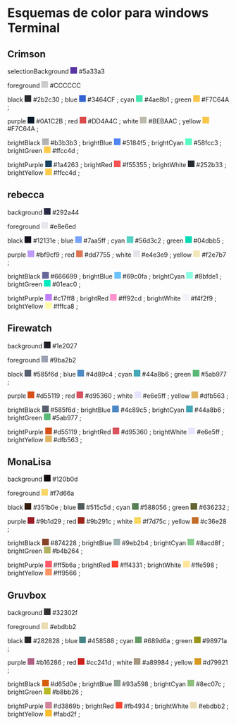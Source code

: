 # Esquemas de color para windows Terminal


## Crimson


selectionBackground <span style="background-color:#5a33a3; width:15px; height:15px; display:inline-block"></span> #5a33a3


foreground <span style="background-color:#CCCCCC; width:15px; height:15px; display:inline-block"></span> #CCCCCC

black <span style="background-color:#2b2c30; width:15px; height:15px; display:inline-block"></span> #2b2c30 ;
blue <span style="background-color:#3464CF; width:15px; height:15px; display:inline-block"></span> #3464CF ;
cyan <span style="background-color:#4ae8b1; width:15px; height:15px; display:inline-block"></span> #4ae8b1 ;
green <span style="background-color:#F7C64A; width:15px; height:15px; display:inline-block"></span> #F7C64A ;

purple <span style="background-color:#0A1C2B; width:15px; height:15px; display:inline-block"></span> #0A1C2B ;
red <span style="background-color:#DD4A4C; width:15px; height:15px; display:inline-block"></span> #DD4A4C ;
white <span style="background-color:#BEBAAC; width:15px; height:15px; display:inline-block"></span> #BEBAAC ;
yellow <span style="background-color:#F7C64A; width:15px; height:15px; display:inline-block"></span> #F7C64A ;

brightBlack <span style="background-color:#b3b3b3; width:15px; height:15px; display:inline-block"></span> #b3b3b3 ;
brightBlue <span style="background-color:#5184f5; width:15px; height:15px; display:inline-block"></span> #5184f5 ;
brightCyan <span style="background-color:#58fcc3; width:15px; height:15px; display:inline-block"></span> #58fcc3 ;
brightGreen <span style="background-color:#ffcc4d; width:15px; height:15px; display:inline-block"></span> #ffcc4d ;

brightPurple <span style="background-color:#1a4263; width:15px; height:15px; display:inline-block"></span> #1a4263 ;
brightRed <span style="background-color:#f55355; width:15px; height:15px; display:inline-block"></span> #f55355 ;
brightWhite <span style="background-color:#252b33; width:15px; height:15px; display:inline-block"></span> #252b33 ;
brightYellow <span style="background-color:#ffcc4d; width:15px; height:15px; display:inline-block"></span> #ffcc4d ;

## rebecca


background <span style="background-color:#292a44; width:15px; height:15px; display:inline-block"></span> #292a44


foreground <span style="background-color:#e8e6ed; width:15px; height:15px; display:inline-block"></span> #e8e6ed

black <span style="background-color:#12131e; width:15px; height:15px; display:inline-block"></span> #12131e ;
blue <span style="background-color:#7aa5ff; width:15px; height:15px; display:inline-block"></span> #7aa5ff ;
cyan <span style="background-color:#56d3c2; width:15px; height:15px; display:inline-block"></span> #56d3c2 ;
green <span style="background-color:#04dbb5; width:15px; height:15px; display:inline-block"></span> #04dbb5 ;

purple <span style="background-color:#bf9cf9; width:15px; height:15px; display:inline-block"></span> #bf9cf9 ;
red <span style="background-color:#dd7755; width:15px; height:15px; display:inline-block"></span> #dd7755 ;
white <span style="background-color:#e4e3e9; width:15px; height:15px; display:inline-block"></span> #e4e3e9 ;
yellow <span style="background-color:#f2e7b7; width:15px; height:15px; display:inline-block"></span> #f2e7b7 ;

brightBlack <span style="background-color:#666699; width:15px; height:15px; display:inline-block"></span> #666699 ;
brightBlue <span style="background-color:#69c0fa; width:15px; height:15px; display:inline-block"></span> #69c0fa ;
brightCyan <span style="background-color:#8bfde1; width:15px; height:15px; display:inline-block"></span> #8bfde1 ;
brightGreen <span style="background-color:#01eac0; width:15px; height:15px; display:inline-block"></span> #01eac0 ;

brightPurple <span style="background-color:#c17ff8; width:15px; height:15px; display:inline-block"></span> #c17ff8 ;
brightRed <span style="background-color:#ff92cd; width:15px; height:15px; display:inline-block"></span> #ff92cd ;
brightWhite <span style="background-color:#f4f2f9; width:15px; height:15px; display:inline-block"></span> #f4f2f9 ;
brightYellow <span style="background-color:#fffca8; width:15px; height:15px; display:inline-block"></span> #fffca8 ;

## Firewatch


background <span style="background-color:#1e2027; width:15px; height:15px; display:inline-block"></span> #1e2027


foreground <span style="background-color:#9ba2b2; width:15px; height:15px; display:inline-block"></span> #9ba2b2

black <span style="background-color:#585f6d; width:15px; height:15px; display:inline-block"></span> #585f6d ;
blue <span style="background-color:#4d89c4; width:15px; height:15px; display:inline-block"></span> #4d89c4 ;
cyan <span style="background-color:#44a8b6; width:15px; height:15px; display:inline-block"></span> #44a8b6 ;
green <span style="background-color:#5ab977; width:15px; height:15px; display:inline-block"></span> #5ab977 ;

purple <span style="background-color:#d55119; width:15px; height:15px; display:inline-block"></span> #d55119 ;
red <span style="background-color:#d95360; width:15px; height:15px; display:inline-block"></span> #d95360 ;
white <span style="background-color:#e6e5ff; width:15px; height:15px; display:inline-block"></span> #e6e5ff ;
yellow <span style="background-color:#dfb563; width:15px; height:15px; display:inline-block"></span> #dfb563 ;

brightBlack <span style="background-color:#585f6d; width:15px; height:15px; display:inline-block"></span> #585f6d ;
brightBlue <span style="background-color:#4c89c5; width:15px; height:15px; display:inline-block"></span> #4c89c5 ;
brightCyan <span style="background-color:#44a8b6; width:15px; height:15px; display:inline-block"></span> #44a8b6 ;
brightGreen <span style="background-color:#5ab977; width:15px; height:15px; display:inline-block"></span> #5ab977 ;

brightPurple <span style="background-color:#d55119; width:15px; height:15px; display:inline-block"></span> #d55119 ;
brightRed <span style="background-color:#d95360; width:15px; height:15px; display:inline-block"></span> #d95360 ;
brightWhite <span style="background-color:#e6e5ff; width:15px; height:15px; display:inline-block"></span> #e6e5ff ;
brightYellow <span style="background-color:#dfb563; width:15px; height:15px; display:inline-block"></span> #dfb563 ;

## MonaLisa


background <span style="background-color:#120b0d; width:15px; height:15px; display:inline-block"></span> #120b0d


foreground <span style="background-color:#f7d66a; width:15px; height:15px; display:inline-block"></span> #f7d66a

black <span style="background-color:#351b0e; width:15px; height:15px; display:inline-block"></span> #351b0e ;
blue <span style="background-color:#515c5d; width:15px; height:15px; display:inline-block"></span> #515c5d ;
cyan <span style="background-color:#588056; width:15px; height:15px; display:inline-block"></span> #588056 ;
green <span style="background-color:#636232; width:15px; height:15px; display:inline-block"></span> #636232 ;

purple <span style="background-color:#9b1d29; width:15px; height:15px; display:inline-block"></span> #9b1d29 ;
red <span style="background-color:#9b291c; width:15px; height:15px; display:inline-block"></span> #9b291c ;
white <span style="background-color:#f7d75c; width:15px; height:15px; display:inline-block"></span> #f7d75c ;
yellow <span style="background-color:#c36e28; width:15px; height:15px; display:inline-block"></span> #c36e28 ;

brightBlack <span style="background-color:#874228; width:15px; height:15px; display:inline-block"></span> #874228 ;
brightBlue <span style="background-color:#9eb2b4; width:15px; height:15px; display:inline-block"></span> #9eb2b4 ;
brightCyan <span style="background-color:#8acd8f; width:15px; height:15px; display:inline-block"></span> #8acd8f ;
brightGreen <span style="background-color:#b4b264; width:15px; height:15px; display:inline-block"></span> #b4b264 ;

brightPurple <span style="background-color:#ff5b6a; width:15px; height:15px; display:inline-block"></span> #ff5b6a ;
brightRed <span style="background-color:#ff4331; width:15px; height:15px; display:inline-block"></span> #ff4331 ;
brightWhite <span style="background-color:#ffe598; width:15px; height:15px; display:inline-block"></span> #ffe598 ;
brightYellow <span style="background-color:#ff9566; width:15px; height:15px; display:inline-block"></span> #ff9566 ;

## Gruvbox


background <span style="background-color:#32302f; width:15px; height:15px; display:inline-block"></span> #32302f


foreground <span style="background-color:#ebdbb2; width:15px; height:15px; display:inline-block"></span> #ebdbb2

black <span style="background-color:#282828; width:15px; height:15px; display:inline-block"></span> #282828 ;
blue <span style="background-color:#458588; width:15px; height:15px; display:inline-block"></span> #458588 ;
cyan <span style="background-color:#689d6a; width:15px; height:15px; display:inline-block"></span> #689d6a ;
green <span style="background-color:#98971a; width:15px; height:15px; display:inline-block"></span> #98971a ;

purple <span style="background-color:#b16286; width:15px; height:15px; display:inline-block"></span> #b16286 ;
red <span style="background-color:#cc241d; width:15px; height:15px; display:inline-block"></span> #cc241d ;
white <span style="background-color:#a89984; width:15px; height:15px; display:inline-block"></span> #a89984 ;
yellow <span style="background-color:#d79921; width:15px; height:15px; display:inline-block"></span> #d79921 ;

brightBlack <span style="background-color:#d65d0e; width:15px; height:15px; display:inline-block"></span> #d65d0e ;
brightBlue <span style="background-color:#93a598; width:15px; height:15px; display:inline-block"></span> #93a598 ;
brightCyan <span style="background-color:#8ec07c; width:15px; height:15px; display:inline-block"></span> #8ec07c ;
brightGreen <span style="background-color:#b8bb26; width:15px; height:15px; display:inline-block"></span> #b8bb26 ;

brightPurple <span style="background-color:#d3869b; width:15px; height:15px; display:inline-block"></span> #d3869b ;
brightRed <span style="background-color:#fb4934; width:15px; height:15px; display:inline-block"></span> #fb4934 ;
brightWhite <span style="background-color:#ebdbb2; width:15px; height:15px; display:inline-block"></span> #ebdbb2 ;
brightYellow <span style="background-color:#fabd2f; width:15px; height:15px; display:inline-block"></span> #fabd2f ;
